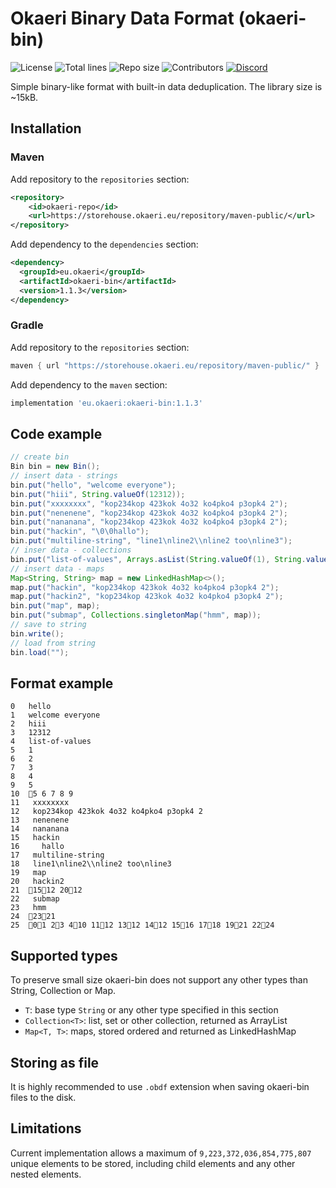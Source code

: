 # Okaeri Binary Data Format (okaeri-bin)

![License](https://img.shields.io/github/license/OkaeriPoland/okaeri-bin)
![Total lines](https://img.shields.io/tokei/lines/github/OkaeriPoland/okaeri-bin)
![Repo size](https://img.shields.io/github/repo-size/OkaeriPoland/okaeri-bin)
![Contributors](https://img.shields.io/github/contributors/OkaeriPoland/okaeri-bin)
[![Discord](https://img.shields.io/discord/589089838200913930)](https://discord.gg/hASN5eX)

Simple binary-like format with built-in data deduplication. The library size is ~15kB.

## Installation
### Maven
Add repository to the `repositories` section:
```xml
<repository>
    <id>okaeri-repo</id>
    <url>https://storehouse.okaeri.eu/repository/maven-public/</url>
</repository>
```
Add dependency to the `dependencies` section:
```xml
<dependency>
  <groupId>eu.okaeri</groupId>
  <artifactId>okaeri-bin</artifactId>
  <version>1.1.3</version>
</dependency>
```
### Gradle
Add repository to the `repositories` section:
```groovy
maven { url "https://storehouse.okaeri.eu/repository/maven-public/" }
```
Add dependency to the `maven` section:
```groovy
implementation 'eu.okaeri:okaeri-bin:1.1.3'
```

## Code example
```java
// create bin
Bin bin = new Bin();
// insert data - strings
bin.put("hello", "welcome everyone");
bin.put("hiii", String.valueOf(12312));
bin.put("xxxxxxxx", "kop234kop 423kok 4o32 ko4pko4 p3opk4 2");
bin.put("nenenene", "kop234kop 423kok 4o32 ko4pko4 p3opk4 2");
bin.put("nananana", "kop234kop 423kok 4o32 ko4pko4 p3opk4 2");
bin.put("hackin", "\0\0hallo");
bin.put("multiline-string", "line1\nline2\\nline2 too\nline3");
// inser data - collections
bin.put("list-of-values", Arrays.asList(String.valueOf(1), String.valueOf(2), String.valueOf(3), String.valueOf(4), String.valueOf(5)));
// insert data - maps
Map<String, String> map = new LinkedHashMap<>();
map.put("hackin", "kop234kop 423kok 4o32 ko4pko4 p3opk4 2");
map.put("hackin2", "kop234kop 423kok 4o32 ko4pko4 p3opk4 2");
bin.put("map", map);
bin.put("submap", Collections.singletonMap("hmm", map));
// save to string
bin.write();
// load from string
bin.load("");
```

## Format example
```text
0   hello
1   welcome everyone
2   hiii
3   12312
4   list-of-values
5   1
6   2
7   3
8   4
9   5
10  5 6 7 8 9
11   xxxxxxxx
12   kop234kop 423kok 4o32 ko4pko4 p3opk4 2
13   nenenene
14   nananana
15   hackin
16     hallo
17   multiline-string
18   line1\nline2\\nline2 too\nline3
19   map
20   hackin2
21  1512 2012
22   submap
23   hmm
24  2321
25  01 23 410 1112 1312 1412 1516 1718 1921 2224
```

## Supported types
To preserve small size okaeri-bin does not support any other types than String, Collection or Map.
- `T`: base type `String` or any other type specified in this section
- `Collection<T>`: list, set or other collection, returned as ArrayList
- `Map<T, T>`: maps, stored ordered and returned as LinkedHashMap

## Storing as file
It is highly recommended to use `.obdf` extension when saving okaeri-bin files to the disk.

## Limitations
Current implementation allows a maximum of `9,223,372,036,854,775,807` unique elements to be stored, including child elements and any other nested elements.
